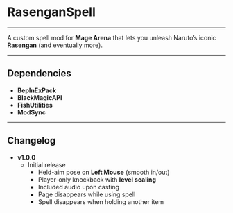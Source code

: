 # RasenganSpell

---
A custom spell mod for **Mage Arena** that lets you unleash Naruto’s iconic **Rasengan** (and eventually more).

---
## Dependencies
- **BepInExPack**
- **BlackMagicAPI**
- **FishUtilities**
- **ModSync**

---
## Changelog
- **v1.0.0**
    - Initial release
      - Held-aim pose on **Left Mouse** (smooth in/out)
      - Player-only knockback with **level scaling**
      - Included audio upon casting
      - Page disappears while using spell
      - Spell disappears when holding another item
